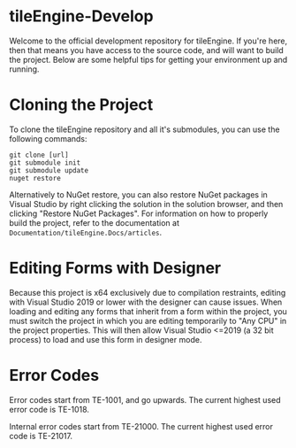 ﻿# tileEngine-Develop
Welcome to the official development repository for tileEngine.
If you're here, then that means you have access to the source code, and will want to build the project.
Below are some helpful tips for getting your environment up and running.

# Cloning the Project
To clone the tileEngine repository and all it's submodules, you can use the following commands:
```
git clone [url]
git submodule init
git submodule update
nuget restore
```
Alternatively to NuGet restore, you can also restore NuGet packages in Visual Studio by right clicking the solution in the solution browser, and
then clicking "Restore NuGet Packages". For information on how to properly build the project, refer to the documentation at 
`Documentation/tileEngine.Docs/articles`.

# Editing Forms with Designer
Because this project is x64 exclusively due to compilation restraints, editing with Visual Studio 2019 or lower with the designer can cause issues.
When loading and editing any forms that inherit from a form within the project, you must switch the project in which you are editing temporarily to "Any CPU" in the project properties.
This will then allow Visual Studio <=2019 (a 32 bit process) to load and use this form in designer mode.

# Error Codes
Error codes start from TE-1001, and go upwards.
The current highest used error code is TE-1018.

Internal error codes start from TE-21000.
The current highest used error code is TE-21017.